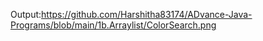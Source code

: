 Output:https://github.com/Harshitha83174/ADvance-Java-Programs/blob/main/1b.Arraylist/ColorSearch.png
